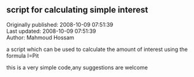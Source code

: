 ## script for calculating simple interest  
Originally published: 2008-10-09 07:51:39  
Last updated: 2008-10-09 07:51:39  
Author: Mahmoud Hossam  
  
a script which can be used to calculate the amount of interest using the formula I=Pit

this is a very simple code,any suggestions are welcome